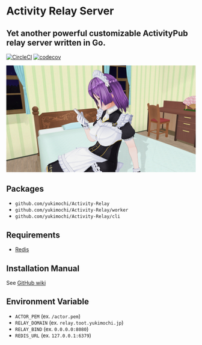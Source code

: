 # Activity Relay Server

## Yet another powerful customizable ActivityPub relay server written in Go.

[![CircleCI](https://circleci.com/gh/yukimochi/Activity-Relay.svg?style=svg)](https://circleci.com/gh/yukimochi/Activity-Relay)
[![codecov](https://codecov.io/gh/yukimochi/Activity-Relay/branch/master/graph/badge.svg)](https://codecov.io/gh/yukimochi/Activity-Relay)

![Powered by Ayame](docs/ayame.png)

## Packages

 - `github.com/yukimochi/Activity-Relay`
 - `github.com/yukimochi/Activity-Relay/worker`
 - `github.com/yukimochi/Activity-Relay/cli`

## Requirements

 - [Redis](https://github.com/antirez/redis)

## Installation Manual

See [GitHub wiki](https://github.com/yukimochi/Activity-Relay/wiki)

## Environment Variable

 - `ACTOR_PEM` (ex. `/actor.pem`)
 - `RELAY_DOMAIN` (ex. `relay.toot.yukimochi.jp`)
 - `RELAY_BIND` (ex. `0.0.0.0:8080`)
 - `REDIS_URL` (ex. `127.0.0.1:6379`)
